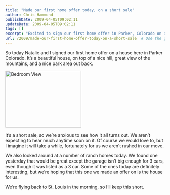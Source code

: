 ```yaml
---
title: "Made our first home offer today, on a short sale"
author: Chris Hammond
publishDate: 2009-04-05T09:02:11
updateDate: 2009-04-05T09:02:11
tags: []
excerpt: "Excited to sign our first home offer in Parker, Colorado on a beautiful house with mountain views. Anxiously waiting on the short sale process."
url: /2009/made-our-first-home-offer-today-on-a-short-sale  # Use the generated URL with year
---
```

<p>So today Natalie and I signed our first home offer on a house here in Parker Colorado. It’s a beautiful house, on top of a nice hill, great view of the mountains, and a nice park area out back.</p>  <p><a href="https://www.flickr.com/photos/chammond/3411224536/"><img height="180" alt="Bedroom View" src="https://farm4.static.flickr.com/3659/3411224536_775e9eae96_m.jpg" width="240" /></a></p>  <p>It’s a short sale, so we’re anxious to see how it all turns out. We aren’t expecting to hear much anytime soon on it. Of course we would love to, but I imagine it will take a while, fortunately for us we aren’t rushed in our move. </p>  <p>We also looked around at a number of ranch homes today. We found one yesterday that would be great except the garage isn’t big enough for 3 cars, even though it was listed as a 3 car. Some of the ones today are definitely interesting, but we’re hoping that this one we made an offer on is the house for us.</p>  <p>We’re flying back to St. Louis in the morning, so I’ll keep this short.</p>

